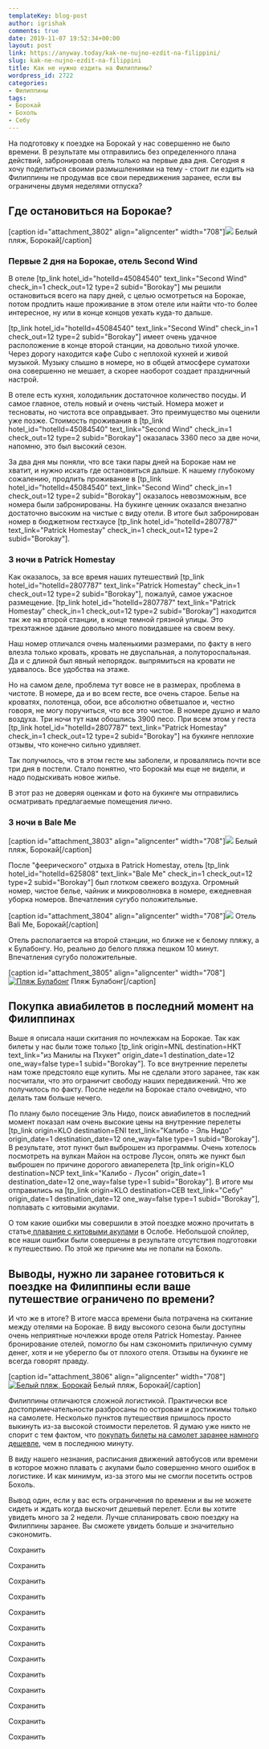```yaml
---
templateKey: blog-post
author: igrishak
comments: true
date: 2019-11-07 19:52:34+00:00
layout: post
link: https://anyway.today/kak-ne-nujno-ezdit-na-filippini/
slug: kak-ne-nujno-ezdit-na-filippini
title: Как не нужно ездить на Филиппины?
wordpress_id: 2722
categories:
- Филиппины
tags:
- Борокай
- Бохоль
- Себу
---
```


На подготовку к поездке на Борокай у нас совершенно не было времени. В результате мы отправились без определенного плана действий, забронировав отель только на первые два дня. Сегодня я хочу поделиться своими размышлениями на тему - стоит ли ездить на Филиппины не продумав все свои передвижения заранее, если вы ограничены двумя неделями отпуска?




<!-- more -->





## Где остановиться на Борокае?


[caption id="attachment_3802" align="aligncenter" width="708"][![](https://anyway.today/wp-content/uploads/2017/04/IMG_20170124_121526_HDR.jpg)](https://anyway.today/wp-content/uploads/2017/04/IMG_20170124_121526_HDR.jpg) Белый пляж, Борокай[/caption]


### Первые 2 дня на Борокае, отель Second Wind




В отеле [tp_link hotel_id="hotelId=45084540" text_link="Second Wind" check_in=1 check_out=12 type=2 subid="Borokay"] мы решили остановиться всего на пару дней, с целью осмотреться на Борокае, потом продлить наше проживание в этом отеле или найти что-то более интересное, ну или в конце концов уехать куда-то дальше.




[tp_link hotel_id="hotelId=45084540" text_link="Second Wind" check_in=1 check_out=12 type=2 subid="Borokay"] имеет очень удачное расположение в конце второй станции, на довольно тихой улочке. Через дорогу находится кафе Cubo с неплохой кухней и живой музыкой. Музыку слышно в номере, но в общей атмосфере суматохи она совершенно не мешает, а скорее наоборот создает праздничный настрой.




В отеле есть кухня, холодильник достаточное количество посуды. И самое главное, отель новый и очень чистый. Номера может и тесноваты, но чистота все оправдывает. Это преимущество мы оценили уже позже. Стоимость проживания в [tp_link hotel_id="hotelId=45084540" text_link="Second Wind" check_in=1 check_out=12 type=2 subid="Borokay"] оказалась 3360 песо за две ночи, напомню, это был высокий сезон.




За два дня мы поняли, что все таки пары дней на Борокае нам не хватит, и нужно искать где остановиться дальше. К нашему глубокому сожалению, продлить проживание в [tp_link hotel_id="hotelId=45084540" text_link="Second Wind" check_in=1 check_out=12 type=2 subid="Borokay"] оказалось невозможным, все номера были забронированы. На букинге ценник оказался внезапно достаточно высоким на чистые с виду отели. В итоге был забронирован номер в бюджетном гестхаусе [tp_link hotel_id="hotelId=2807787" text_link="Patrick Homestay" check_in=1 check_out=12 type=2 subid="Borokay"].





### 3 ночи в Patrick Homestay




Как оказалось, за все время наших путешествий [tp_link hotel_id="hotelId=2807787" text_link="Patrick Homestay" check_in=1 check_out=12 type=2 subid="Borokay"], пожалуй, самое ужасное размещение. [tp_link hotel_id="hotelId=2807787" text_link="Patrick Homestay" check_in=1 check_out=12 type=2 subid="Borokay"] находится так же на второй станции, в конце темной грязной улицы. Это трехэтажное здание довольно много повидавшее на своем веку.




Наш номер отличался очень маленькими размерами, по факту в него влезла только кровать, кровать не двуспальная, а полутороспальная. Да и с длиной был явный непорядок. выпрямиться на кровати не удавалось. Все удобства на этаже.




Но на самом деле, проблема тут вовсе не в размерах, проблема в чистоте. В номере, да и во всем гесте, все очень старое. Белье на кроватях, полотенца, обои, все абсолютно обветшалое и, честно говоря, не могу поручиться, что все это чистое. В номере душно и мало воздуха. Три ночи тут нам обошлись 3900 песо. При всем этом у геста [tp_link hotel_id="hotelId=2807787" text_link="Patrick Homestay" check_in=1 check_out=12 type=2 subid="Borokay"] на букинге неплохие отзывы, что конечно сильно удивляет.




Так получилось, что в этом гесте мы заболели, и провалялись почти все три дня в постели. Стало понятно, что Борокай мы еще не видели, и надо подыскивать новое жилье.




В этот раз не доверяя оценкам и фото на букинге мы отправились осматривать предлагаемые помещения лично.





### 3 ночи в Bale Me


[caption id="attachment_3803" align="aligncenter" width="708"][![](https://anyway.today/wp-content/uploads/2017/04/IMG_20170124_122851_HDR.jpg)](https://anyway.today/wp-content/uploads/2017/04/IMG_20170124_122851_HDR.jpg) Белый пляж, Борокай[/caption]


После "феерического" отдыха в Patrick Homestay, отель [tp_link hotel_id="hotelId=625808" text_link="Bale Me" check_in=1 check_out=12 type=2 subid="Borokay"] был глотком свежего воздуха. Огромный номер, чистое белье, чайник и микроволновка в номере, ежедневная уборка номеров. Впечатления сугубо положительные.




[caption id="attachment_3804" align="aligncenter" width="708"][![](https://anyway.today/wp-content/uploads/2017/04/IMG_20170123_104321_HDR.jpg)](https://anyway.today/wp-content/uploads/2017/04/IMG_20170123_104321_HDR.jpg) Отель Bali Me, Борокай[/caption]

Отель располагается на второй станции, но ближе не к белому пляжу, а к Булабонгу. Но, реально до белого пляжа пешком 10 минут. Впечатления сугубо положительные.

[caption id="attachment_3805" align="aligncenter" width="708"][![Пляж Булабонг](https://anyway.today/wp-content/uploads/2017/04/IMG_20170124_112221_HDR.jpg)](https://anyway.today/wp-content/uploads/2017/04/IMG_20170124_112221_HDR.jpg) Пляж Булабонг[/caption]


## Покупка авиабилетов в последний момент на Филиппинах




Выше я описала наши скитания по ночлежкам на Борокае. Так как билеты у нас были тоже только [tp_link origin=MNL destination=HKT text_link="из Манилы на Пхукет" origin_date=1 destination_date=12 one_way=false type=1 subid="Borokay"]. То все внутренние перелеты нам тоже предстояло еще купить. Мы не сделали этого заранее, так как посчитали, что это ограничит свободу наших передвижений. Что же получилось по факту. После недели на Борокае стало очевидно, что делать там больше нечего.




По плану было посещение Эль Нидо, поиск авиабилетов в последний момент показал нам очень высокие цены на внутренние перелеты [tp_link origin=KLO destination=ENI text_link="Калибо - Эль Нидо" origin_date=1 destination_date=12 one_way=false type=1 subid="Borokay"]. В результате, этот пункт был выброшен из программы. Очень хотелось посмотреть на вулкан Майон на острове Лусон, опять же пункт был выброшен по причине дорогого авиаперелета [tp_link origin=KLO destination=NCP text_link="Калибо - Лусон" origin_date=1 destination_date=12 one_way=false type=1 subid="Borokay"]. В итоге мы отправились на [tp_link origin=KLO destination=CEB text_link="Себу" origin_date=1 destination_date=12 one_way=false type=1 subid="Borokay"], поплавать с китовыми акулами.




О том какие ошибки мы совершили в этой поездке можно прочитать в статье[ плавание с китовыми акулами](https://anyway.today/kitovie-akuli-na-philipinah-sebu-oslob/) в Ослобе. Небольшой спойлер, все наши ошибки были совершены в результате отсутствия подготовки к путешествию. По этой же причине мы не попали на Бохоль.





## Выводы, нужно ли заранее готовиться к поездке на Филиппины если ваше путешествие ограничено по времени?




И что же в итоге? В итоге масса времени была потрачена на скитание между отелями на Борокае. В виду высокого сезона были доступны очень неприятные ночлежки вроде отеля Patrick Homestay. Раннее бронирование отелей, помогло бы нам сэкономить приличную сумму денег, хотя и не уберегло бы от плохого отеля. Отзывы на букинге не всегда говорят правду.




[caption id="attachment_3806" align="aligncenter" width="708"][![Белый пляж, Борокай](https://anyway.today/wp-content/uploads/2017/04/IMG_20170120_172405_HDR.jpg)](https://anyway.today/wp-content/uploads/2017/04/IMG_20170120_172405_HDR.jpg) Белый пляж, Борокай[/caption]


Филиппины отличаются сложной логистикой. Практически все достопримечательности разбросаны по островам и достижимы только на самолете. Несколько пунктов путешествия пришлось просто выкинуть из-за высокой стоимости перелетов. Я думаю уже никто не спорит с тем фактом, что [покупать билеты на самолет заранее намного дешевле](https://anyway.today/kak-naiti-deshevie-aviabileti/), чем в последнюю минуту.




В виду нашего незнания, расписания движений автобусов или времени в которое можно плавать с акулами было совершенно много ошибок в логистике. И как минимум, из-за этого мы не смогли посетить остров Бохоль.




Вывод один, если у вас есть ограничения по времени и вы не можете сидеть и ждать когда выскочит дешевый перелет. Если вы хотите увидеть много за 2 недели. Лучше спланировать свою поездку на Филиппины заранее. Вы сможете увидеть больше и значительно сэкономить.


Сохранить

Сохранить

Сохранить

Сохранить

Сохранить

Сохранить

Сохранить

Сохранить

Сохранить

Сохранить

Сохранить

Сохранить

Сохранить
